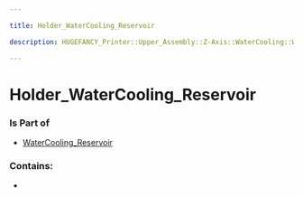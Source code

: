 ```yaml
---

title: Holder_WaterCooling_Reservoir

description: HUGEFANCY_Printer::Upper_Assembly::Z-Axis::WaterCooling::WaterCooling_Reservoir::Holder_WaterCooling_Reservoir

---
```

# Holder_WaterCooling_Reservoir
<script>
    var geoarray = '{"Holder_WaterCooling_Reservoir": {}}';
</script>
<script>
    var basepath = '/assets/HUGEFANCY_Printer/Upper_Assembly/Z-Axis/WaterCooling/WaterCooling_Reservoir/';
</script>
<link rel="stylesheet" href="/css/container.css">

<div id="container"></div>

<!-- these are the required scripts for the three.js scene -->
<script src="/lib/three.min.js"></script>
<script src="/lib/OrbitControls.js"></script>
<script src="/lib/RectAreaLightUniformsLib.js"></script>
<!-- this is your app's lib file -->
<script src="/lib/triceratops_app.js"></script>
### Is Part of
- [WaterCooling_Reservoir](../WaterCooling_Reservoir)  

### Contains:
- [](./Holder_WaterCooling_Reservoir/)

